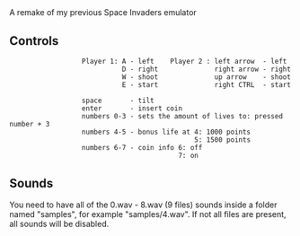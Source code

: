 ##
A remake of my previous Space Invaders emulator
## Controls
                      Player 1: A - left    Player 2 : left arrow  - left
                                D - right              right arrow - right
                                W - shoot              up arrow    - shoot
                                E - start              right CTRL  - start

                      space       - tilt
                      enter       - insert coin
                      numbers 0-3 - sets the amount of lives to: pressed number + 3
                      numbers 4-5 - bonus life at 4: 1000 points
                                                  5: 1500 points
                      numbers 6-7 - coin info 6: off
                                              7: on
## Sounds
You need to have all of the 0.wav - 8.wav (9 files) sounds inside a folder named "samples", for example "samples/4.wav". If not all files are present, all sounds will be disabled.